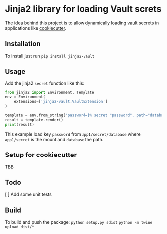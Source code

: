 # Jinja2 library for loading Vault screts
The idea behind this project is to allow dynamically loading [vault](vaultproject.io) secrets in applications like [cookiecutter](https://github.com/audreyr/cookiecutter). 

## Installation
To install just run ```pip install jinja2-vault```

## Usage 
Add the jinja2 `secret` function like this:

```python
from jinja2 import Environment, Template
env = Environment(
    extensions=['jinja2-vault.VaultExtension']
)

template = env.from_string('password={% secret "password", path="database", mount="app1/secret" %}')
result = template.render()
print(result)

```
This example load key `password` from `app1/secret/database` where `app1/secret` is the mount and `database` the path.

## Setup for cookiecutter
TBB

## Todo
[ ] Add some unit tests

## Build
To build and push the package:
```python setup.py sdist```
```python -m twine upload dist/*```